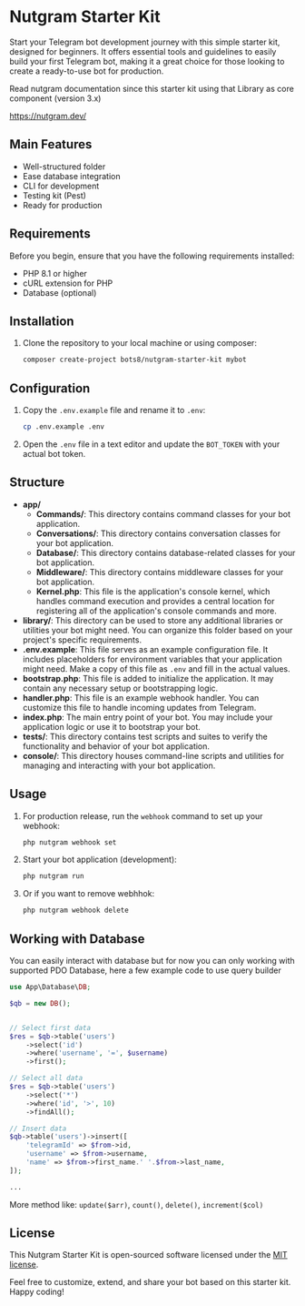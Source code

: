 # Nutgram Starter Kit

Start your Telegram bot development journey with this simple starter kit, designed for beginners. It offers essential tools and guidelines to easily build your first Telegram bot, making it a great choice for those looking to create a ready-to-use bot for production.

Read nutgram documentation since this starter kit using that Library as core component (version 3.x)

https://nutgram.dev/

## Main Features

- Well-structured folder
- Ease database integration
- CLI for development
- Testing kit (Pest)
- Ready for production

## Requirements

Before you begin, ensure that you have the following requirements installed:

- PHP 8.1 or higher
- cURL extension for PHP
- Database (optional)

## Installation

1. Clone the repository to your local machine or using composer:

    ```bash
    composer create-project bots8/nutgram-starter-kit mybot
    ```

## Configuration

1. Copy the `.env.example` file and rename it to `.env`:

    ```bash
    cp .env.example .env
    ```

2. Open the `.env` file in a text editor and update the `BOT_TOKEN` with your actual bot token.

## Structure

- **app/**
  - **Commands/**: This directory contains command classes for your bot application.
  - **Conversations/**: This directory contains conversation classes for your bot application.
  - **Database/**: This directory contains database-related classes for your bot application.
  - **Middleware/**: This directory contains middleware classes for your bot application.
  - **Kernel.php**: This file is the application's console kernel, which handles command execution and provides a central location for registering all of the application's console commands and more.
- **library/**: This directory can be used to store any additional libraries or utilities your bot might need. You can organize this folder based on your project's specific requirements.
- **.env.example**: This file serves as an example configuration file. It includes placeholders for environment variables that your application might need. Make a copy of this file as `.env` and fill in the actual values.
- **bootstrap.php**: This file is added to initialize the application. It may contain any necessary setup or bootstrapping logic.
- **handler.php**: This file is an example webhook handler. You can customize this file to handle incoming updates from Telegram.
- **index.php**: The main entry point of your bot. You may include your application logic or use it to bootstrap your bot.
- **tests/**: This directory contains test scripts and suites to verify the functionality and behavior of your bot application.
- **console/**: This directory houses command-line scripts and utilities for managing and interacting with your bot application.



## Usage

1. For production release, run the `webhook` command to set up your webhook:

    ```bash
    php nutgram webhook set
    ```

2. Start your bot application (development):

    ```bash
    php nutgram run
    ```
    
3. Or if you want to remove webhhok:

    ```bash
    php nutgram webhook delete
    ```

## Working with Database

You can easily interact with database but for now you can only working with supported PDO Database, here a few example code to use query builder

```php
use App\Database\DB;

$qb = new DB();


// Select first data
$res = $qb->table('users')
    ->select('id')
    ->where('username', '=', $username)
    ->first();

// Select all data
$res = $qb->table('users')
    ->select('*')
    ->where('id', '>', 10)
    ->findAll();

// Insert data
$qb->table('users')->insert([
    'telegramId' => $from->id,
    'username' => $from->username,
    'name' => $from->first_name.' '.$from->last_name,
]);

...

```

More method like: `update($arr)`, `count()`, `delete()`, `increment($col)`

## License

This Nutgram Starter Kit is open-sourced software licensed under the [MIT license](LICENSE).

Feel free to customize, extend, and share your bot based on this starter kit. Happy coding!
